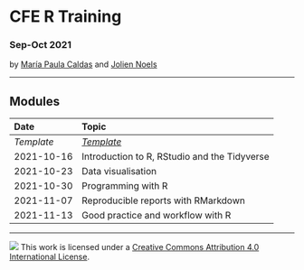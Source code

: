 # CFE R Training

### Sep-Oct 2021

by [María Paula Caldas](mailto:mariapaula.caldas@oecd.org) and [Jolien Noels](mailto:jolien.noels@oecd.org)

------------------------------------------------------------------------

## Modules

| Date       | Topic                                        |
|:-----------|:---------------------------------------------|
| _Template_ | [_Template_](00_template.html)
| 2021-10-16 | Introduction to R, RStudio and the Tidyverse |
| 2021-10-23 | Data visualisation                           |
| 2021-10-30 | Programming with R                           |
| 2021-11-07 | Reproducible reports with RMarkdown          |
| 2021-11-13 | Good practice and workflow with R            |

------------------------------------------------------------------------

![](https://i.creativecommons.org/l/by/4.0/88x31.png) This work is licensed under a [Creative Commons Attribution 4.0 International License](https://creativecommons.org/licenses/by/4.0/).
